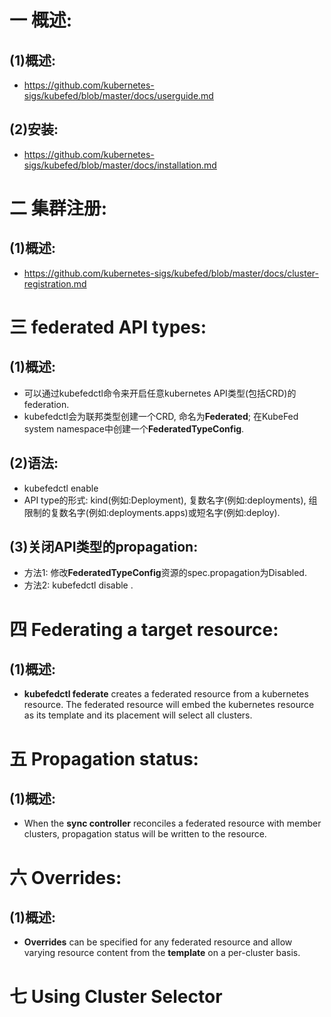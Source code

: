 # 一 概述:
## (1)概述:
- https://github.com/kubernetes-sigs/kubefed/blob/master/docs/userguide.md

## (2)安装:
- https://github.com/kubernetes-sigs/kubefed/blob/master/docs/installation.md

# 二 集群注册:
## (1)概述:
- https://github.com/kubernetes-sigs/kubefed/blob/master/docs/cluster-registration.md

# 三 federated API types:
## (1)概述:
- 可以通过kubefedctl命令来开启任意kubernetes API类型(包括CRD)的federation.
- kubefedctl会为联邦类型创建一个CRD, 命名为**Federated<kind>**; 在KubeFed system namespace中创建一个**FederatedTypeConfig**.

## (2)语法:
- kubefedctl enable <target kubernetes API type>
- API type的形式: kind(例如:Deployment), 复数名字(例如:deployments), 组限制的复数名字(例如:deployments.apps)或短名字(例如:deploy).

## (3)关闭API类型的propagation:
- 方法1: 修改**FederatedTypeConfig**资源的spec.propagation为Disabled.
- 方法2: kubefedctl disable <FederatedTypeConfig name>.

# 四 Federating a target resource:
## (1)概述:
- **kubefedctl federate** creates a federated resource from a kubernetes resource. The federated resource will embed the kubernetes resource as its template and its placement will select all clusters.

# 五 Propagation status:
## (1)概述:
- When the **sync controller** reconciles a federated resource with member clusters, propagation status will be written to the resource.

# 六 Overrides:
## (1)概述:
- **Overrides** can be specified for any federated resource and allow varying resource content from the **template** on a per-cluster basis.

# 七 Using Cluster Selector

